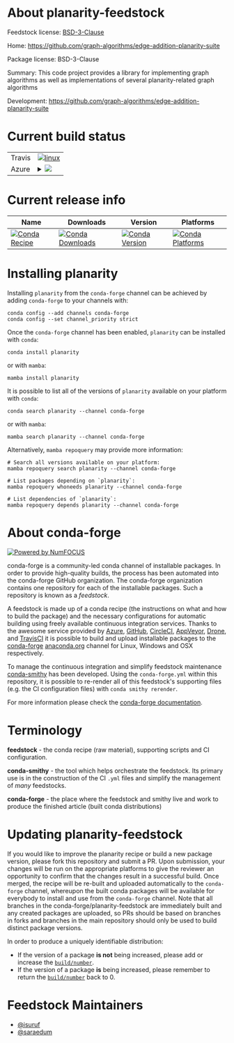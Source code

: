 About planarity-feedstock
=========================

Feedstock license: [BSD-3-Clause](https://github.com/conda-forge/planarity-feedstock/blob/main/LICENSE.txt)

Home: https://github.com/graph-algorithms/edge-addition-planarity-suite

Package license: BSD-3-Clause

Summary: This code project provides a library for implementing graph algorithms as well
as implementations of several planarity-related graph algorithms


Development: https://github.com/graph-algorithms/edge-addition-planarity-suite

Current build status
====================


<table><tr>
    <td>Travis</td>
    <td>
      <a href="https://app.travis-ci.com/conda-forge/planarity-feedstock">
        <img alt="linux" src="https://img.shields.io/travis/com/conda-forge/planarity-feedstock/main.svg?label=Linux">
      </a>
    </td>
  </tr>
    
  <tr>
    <td>Azure</td>
    <td>
      <details>
        <summary>
          <a href="https://dev.azure.com/conda-forge/feedstock-builds/_build/latest?definitionId=790&branchName=main">
            <img src="https://dev.azure.com/conda-forge/feedstock-builds/_apis/build/status/planarity-feedstock?branchName=main">
          </a>
        </summary>
        <table>
          <thead><tr><th>Variant</th><th>Status</th></tr></thead>
          <tbody><tr>
              <td>linux_64</td>
              <td>
                <a href="https://dev.azure.com/conda-forge/feedstock-builds/_build/latest?definitionId=790&branchName=main">
                  <img src="https://dev.azure.com/conda-forge/feedstock-builds/_apis/build/status/planarity-feedstock?branchName=main&jobName=linux&configuration=linux%20linux_64_" alt="variant">
                </a>
              </td>
            </tr><tr>
              <td>linux_aarch64</td>
              <td>
                <a href="https://dev.azure.com/conda-forge/feedstock-builds/_build/latest?definitionId=790&branchName=main">
                  <img src="https://dev.azure.com/conda-forge/feedstock-builds/_apis/build/status/planarity-feedstock?branchName=main&jobName=linux&configuration=linux%20linux_aarch64_" alt="variant">
                </a>
              </td>
            </tr><tr>
              <td>linux_ppc64le</td>
              <td>
                <a href="https://dev.azure.com/conda-forge/feedstock-builds/_build/latest?definitionId=790&branchName=main">
                  <img src="https://dev.azure.com/conda-forge/feedstock-builds/_apis/build/status/planarity-feedstock?branchName=main&jobName=linux&configuration=linux%20linux_ppc64le_" alt="variant">
                </a>
              </td>
            </tr><tr>
              <td>osx_64</td>
              <td>
                <a href="https://dev.azure.com/conda-forge/feedstock-builds/_build/latest?definitionId=790&branchName=main">
                  <img src="https://dev.azure.com/conda-forge/feedstock-builds/_apis/build/status/planarity-feedstock?branchName=main&jobName=osx&configuration=osx%20osx_64_" alt="variant">
                </a>
              </td>
            </tr><tr>
              <td>osx_arm64</td>
              <td>
                <a href="https://dev.azure.com/conda-forge/feedstock-builds/_build/latest?definitionId=790&branchName=main">
                  <img src="https://dev.azure.com/conda-forge/feedstock-builds/_apis/build/status/planarity-feedstock?branchName=main&jobName=osx&configuration=osx%20osx_arm64_" alt="variant">
                </a>
              </td>
            </tr><tr>
              <td>win_64</td>
              <td>
                <a href="https://dev.azure.com/conda-forge/feedstock-builds/_build/latest?definitionId=790&branchName=main">
                  <img src="https://dev.azure.com/conda-forge/feedstock-builds/_apis/build/status/planarity-feedstock?branchName=main&jobName=win&configuration=win%20win_64_" alt="variant">
                </a>
              </td>
            </tr>
          </tbody>
        </table>
      </details>
    </td>
  </tr>
</table>

Current release info
====================

| Name | Downloads | Version | Platforms |
| --- | --- | --- | --- |
| [![Conda Recipe](https://img.shields.io/badge/recipe-planarity-green.svg)](https://anaconda.org/conda-forge/planarity) | [![Conda Downloads](https://img.shields.io/conda/dn/conda-forge/planarity.svg)](https://anaconda.org/conda-forge/planarity) | [![Conda Version](https://img.shields.io/conda/vn/conda-forge/planarity.svg)](https://anaconda.org/conda-forge/planarity) | [![Conda Platforms](https://img.shields.io/conda/pn/conda-forge/planarity.svg)](https://anaconda.org/conda-forge/planarity) |

Installing planarity
====================

Installing `planarity` from the `conda-forge` channel can be achieved by adding `conda-forge` to your channels with:

```
conda config --add channels conda-forge
conda config --set channel_priority strict
```

Once the `conda-forge` channel has been enabled, `planarity` can be installed with `conda`:

```
conda install planarity
```

or with `mamba`:

```
mamba install planarity
```

It is possible to list all of the versions of `planarity` available on your platform with `conda`:

```
conda search planarity --channel conda-forge
```

or with `mamba`:

```
mamba search planarity --channel conda-forge
```

Alternatively, `mamba repoquery` may provide more information:

```
# Search all versions available on your platform:
mamba repoquery search planarity --channel conda-forge

# List packages depending on `planarity`:
mamba repoquery whoneeds planarity --channel conda-forge

# List dependencies of `planarity`:
mamba repoquery depends planarity --channel conda-forge
```


About conda-forge
=================

[![Powered by
NumFOCUS](https://img.shields.io/badge/powered%20by-NumFOCUS-orange.svg?style=flat&colorA=E1523D&colorB=007D8A)](https://numfocus.org)

conda-forge is a community-led conda channel of installable packages.
In order to provide high-quality builds, the process has been automated into the
conda-forge GitHub organization. The conda-forge organization contains one repository
for each of the installable packages. Such a repository is known as a *feedstock*.

A feedstock is made up of a conda recipe (the instructions on what and how to build
the package) and the necessary configurations for automatic building using freely
available continuous integration services. Thanks to the awesome service provided by
[Azure](https://azure.microsoft.com/en-us/services/devops/), [GitHub](https://github.com/),
[CircleCI](https://circleci.com/), [AppVeyor](https://www.appveyor.com/),
[Drone](https://cloud.drone.io/welcome), and [TravisCI](https://travis-ci.com/)
it is possible to build and upload installable packages to the
[conda-forge](https://anaconda.org/conda-forge) [anaconda.org](https://anaconda.org/)
channel for Linux, Windows and OSX respectively.

To manage the continuous integration and simplify feedstock maintenance
[conda-smithy](https://github.com/conda-forge/conda-smithy) has been developed.
Using the ``conda-forge.yml`` within this repository, it is possible to re-render all of
this feedstock's supporting files (e.g. the CI configuration files) with ``conda smithy rerender``.

For more information please check the [conda-forge documentation](https://conda-forge.org/docs/).

Terminology
===========

**feedstock** - the conda recipe (raw material), supporting scripts and CI configuration.

**conda-smithy** - the tool which helps orchestrate the feedstock.
                   Its primary use is in the construction of the CI ``.yml`` files
                   and simplify the management of *many* feedstocks.

**conda-forge** - the place where the feedstock and smithy live and work to
                  produce the finished article (built conda distributions)


Updating planarity-feedstock
============================

If you would like to improve the planarity recipe or build a new
package version, please fork this repository and submit a PR. Upon submission,
your changes will be run on the appropriate platforms to give the reviewer an
opportunity to confirm that the changes result in a successful build. Once
merged, the recipe will be re-built and uploaded automatically to the
`conda-forge` channel, whereupon the built conda packages will be available for
everybody to install and use from the `conda-forge` channel.
Note that all branches in the conda-forge/planarity-feedstock are
immediately built and any created packages are uploaded, so PRs should be based
on branches in forks and branches in the main repository should only be used to
build distinct package versions.

In order to produce a uniquely identifiable distribution:
 * If the version of a package **is not** being increased, please add or increase
   the [``build/number``](https://docs.conda.io/projects/conda-build/en/latest/resources/define-metadata.html#build-number-and-string).
 * If the version of a package **is** being increased, please remember to return
   the [``build/number``](https://docs.conda.io/projects/conda-build/en/latest/resources/define-metadata.html#build-number-and-string)
   back to 0.

Feedstock Maintainers
=====================

* [@isuruf](https://github.com/isuruf/)
* [@saraedum](https://github.com/saraedum/)

